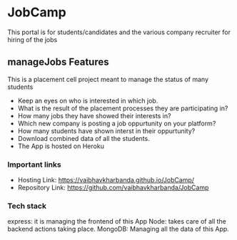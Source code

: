 # JobCamp
This portal is for students/candidates and the various company recruiter for hiring of the jobs

## manageJobs Features
This is a placement cell project meant to manage the status of many students

* Keep an eyes on who is interested in which job.
* What is the result of the placement processes they are participating in?
* How many jobs they have showed their interests in?
* Which new company is posting a job oppurtunity on your platform?
* How many students have shown interst in their oppurtunity?
* Download combined data of all the students.
* The App is hosted on Heroku
### Important links
* Hosting Link: https://vaibhavkharbanda.github.io/JobCamp/
* Repository Link: https://github.com/vaibhavkharbanda/JobCamp

### Tech stack
express: it is managing the frontend of this App
Node: takes care of all the backend actions taking place.
MongoDB: Managing all the data of this App.
